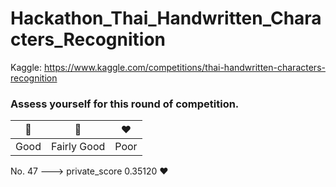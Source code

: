 # Hackathon_Thai_Handwritten_Characters_Recognition

Kaggle: https://www.kaggle.com/competitions/thai-handwritten-characters-recognition

### Assess yourself for this round of competition.

| 💚  | 💛 | ❤️ |
| --- | --- | --- |
| Good | Fairly Good  | Poor |

No. 47 ---> private_score 0.35120 ❤️
